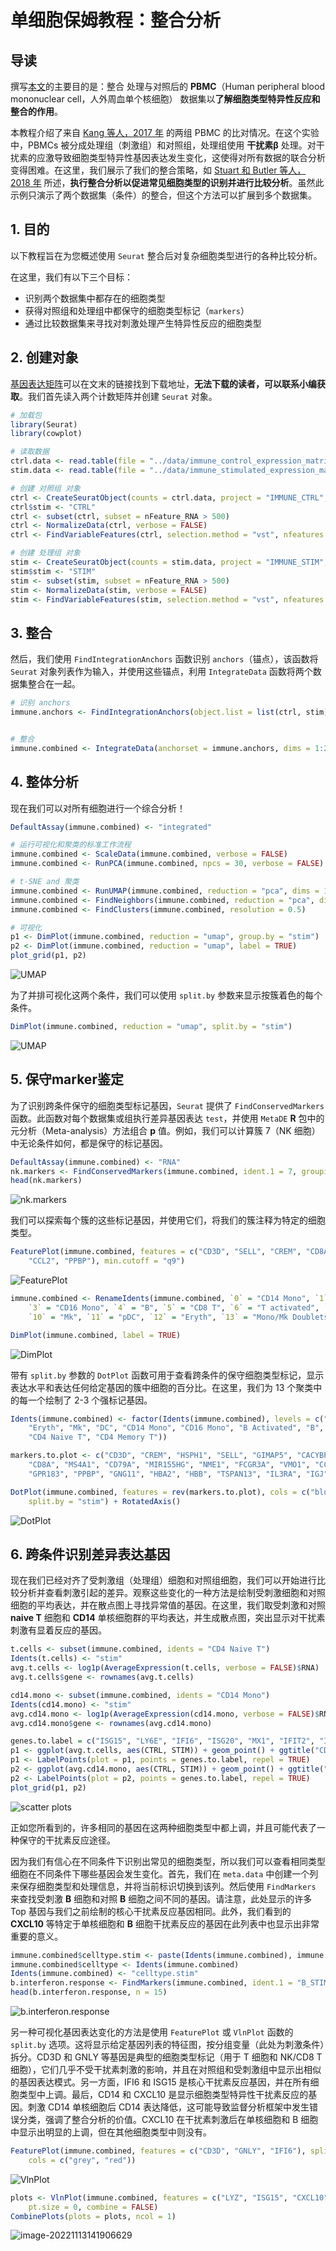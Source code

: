 # 单细胞保姆教程：整合分析



## 导读

撰写[本文](https://satijalab.org/seurat/archive/v3.0/immune_alignment.html "Source")的主要目的是：整合 处理与对照后的 **PBMC**（Human peripheral blood mononuclear cell，人外周血单个核细胞） 数据集以**了解细胞类型特异性反应和整合的作用**。

本教程介绍了来自 [Kang 等人，2017 年](https://www.nature.com/articles/nbt.4042 "Dataset") 的两组 PBMC 的比对情况。在这个实验中，PBMCs 被分成处理组（刺激组）和对照组，处理组使用 **干扰素β** 处理。对干扰素的应激导致细胞类型特异性基因表达发生变化，这使得对所有数据的联合分析变得困难。在这里，我们展示了我们的整合策略，如 [Stuart 和 Butler 等人，2018 年](https://www.biorxiv.org/content/early/2018/11/02/460147 "Integration") 所述，**执行整合分析以促进常见细胞类型的识别并进行比较分析**。虽然此示例只演示了两个数据集（条件）的整合，但这个方法可以扩展到多个数据集。



## 1. 目的

以下教程旨在为您概述使用 `Seurat` 整合后对复杂细胞类型进行的各种比较分析。

在这里，我们有以下三个目标：

- 识别两个数据集中都存在的细胞类型
- 获得对照组和处理组中都保守的细胞类型标记（`markers`）
- 通过比较数据集来寻找对刺激处理产生特异性反应的细胞类型



## 2. 创建对象

[基因表达矩阵](https://www.dropbox.com/s/79q6dttg8yl20zg/immune_alignment_expression_matrices.zip?dl=1 "基因表达矩阵")可以在文末的链接找到下载地址，**无法下载的读者，可以联系小编获取**。我们首先读入两个计数矩阵并创建 `Seurat` 对象。

```R
# 加载包
library(Seurat)
library(cowplot)

# 读取数据
ctrl.data <- read.table(file = "../data/immune_control_expression_matrix.txt.gz", sep = "\t")
stim.data <- read.table(file = "../data/immune_stimulated_expression_matrix.txt.gz", sep = "\t")

# 创建 对照组 对象
ctrl <- CreateSeuratObject(counts = ctrl.data, project = "IMMUNE_CTRL", min.cells = 5)
ctrl$stim <- "CTRL"
ctrl <- subset(ctrl, subset = nFeature_RNA > 500)
ctrl <- NormalizeData(ctrl, verbose = FALSE)
ctrl <- FindVariableFeatures(ctrl, selection.method = "vst", nfeatures = 2000)

# 创建 处理组 对象
stim <- CreateSeuratObject(counts = stim.data, project = "IMMUNE_STIM", min.cells = 5)
stim$stim <- "STIM"
stim <- subset(stim, subset = nFeature_RNA > 500)
stim <- NormalizeData(stim, verbose = FALSE)
stim <- FindVariableFeatures(stim, selection.method = "vst", nfeatures = 2000)
```



## 3. 整合

然后，我们使用 `FindIntegrationAnchors` 函数识别 `anchors`（锚点），该函数将 `Seurat` 对象列表作为输入，并使用这些锚点，利用 `IntegrateData` 函数将两个数据集整合在一起。

```R
# 识别 anchors 
immune.anchors <- FindIntegrationAnchors(object.list = list(ctrl, stim), dims = 1:20)


# 整合
immune.combined <- IntegrateData(anchorset = immune.anchors, dims = 1:20)
```



## 4. 整体分析

现在我们可以对所有细胞进行一个综合分析！

```R
DefaultAssay(immune.combined) <- "integrated"

# 运行可视化和聚类的标准工作流程
immune.combined <- ScaleData(immune.combined, verbose = FALSE)
immune.combined <- RunPCA(immune.combined, npcs = 30, verbose = FALSE)

# t-SNE and 聚类
immune.combined <- RunUMAP(immune.combined, reduction = "pca", dims = 1:20)
immune.combined <- FindNeighbors(immune.combined, reduction = "pca", dims = 1:20)
immune.combined <- FindClusters(immune.combined, resolution = 0.5)

# 可视化
p1 <- DimPlot(immune.combined, reduction = "umap", group.by = "stim")
p2 <- DimPlot(immune.combined, reduction = "umap", label = TRUE)
plot_grid(p1, p2)
```

![UMAP](https://swindler-typora.oss-cn-chengdu.aliyuncs.com/typora_imgs/image-20221113135245080.png)



为了并排可视化这两个条件，我们可以使用 `split.by` 参数来显示按簇着色的每个条件。

```R
DimPlot(immune.combined, reduction = "umap", split.by = "stim")
```

![UMAP](https://swindler-typora.oss-cn-chengdu.aliyuncs.com/typora_imgs/image-20221113135343508.png)



## 5. 保守marker鉴定

为了识别跨条件保守的细胞类型标记基因，`Seurat` 提供了 `FindConservedMarkers` 函数。此函数对每个数据集或组执行差异基因表达 `test`，并使用 `MetaDE` **R** 包中的元分析（Meta-analysis）方法组合 **p** 值。例如，我们可以计算簇 7（NK 细胞）中无论条件如何，都是保守的标记基因。

```R
DefaultAssay(immune.combined) <- "RNA"
nk.markers <- FindConservedMarkers(immune.combined, ident.1 = 7, grouping.var = "stim", verbose = FALSE)
head(nk.markers)
```

![nk.markers](https://swindler-typora.oss-cn-chengdu.aliyuncs.com/typora_imgs/image-20221113140133440.png)



我们可以探索每个簇的这些标记基因，并使用它们，将我们的簇注释为特定的细胞类型。

```R
FeaturePlot(immune.combined, features = c("CD3D", "SELL", "CREM", "CD8A", "GNLY", "CD79A", "FCGR3A", 
    "CCL2", "PPBP"), min.cutoff = "q9")
```

![FeaturePlot](https://swindler-typora.oss-cn-chengdu.aliyuncs.com/typora_imgs/image-20221113140317075.png)



```R
immune.combined <- RenameIdents(immune.combined, `0` = "CD14 Mono", `1` = "CD4 Naive T", `2` = "CD4 Memory T", 
    `3` = "CD16 Mono", `4` = "B", `5` = "CD8 T", `6` = "T activated", `7` = "NK", `8` = "DC", `9` = "B Activated", 
    `10` = "Mk", `11` = "pDC", `12` = "Eryth", `13` = "Mono/Mk Doublets")

DimPlot(immune.combined, label = TRUE)
```

![DimPlot](https://swindler-typora.oss-cn-chengdu.aliyuncs.com/typora_imgs/image-20221113140347381.png)



带有 `split.by` 参数的 `DotPlot` 函数可用于查看跨条件的保守细胞类型标记，显示表达水平和表达任何给定基因的簇中细胞的百分比。在这里，我们为 13 个聚类中的每一个绘制了 2-3 个强标记基因。

```R
Idents(immune.combined) <- factor(Idents(immune.combined), levels = c("Mono/Mk Doublets", "pDC", 
    "Eryth", "Mk", "DC", "CD14 Mono", "CD16 Mono", "B Activated", "B", "CD8 T", "NK", "T activated", 
    "CD4 Naive T", "CD4 Memory T"))

markers.to.plot <- c("CD3D", "CREM", "HSPH1", "SELL", "GIMAP5", "CACYBP", "GNLY", "NKG7", "CCL5", 
    "CD8A", "MS4A1", "CD79A", "MIR155HG", "NME1", "FCGR3A", "VMO1", "CCL2", "S100A9", "HLA-DQA1", 
    "GPR183", "PPBP", "GNG11", "HBA2", "HBB", "TSPAN13", "IL3RA", "IGJ")

DotPlot(immune.combined, features = rev(markers.to.plot), cols = c("blue", "red"), dot.scale = 8, 
    split.by = "stim") + RotatedAxis()
```

![DotPlot](https://swindler-typora.oss-cn-chengdu.aliyuncs.com/typora_imgs/image-20221113140635061.png)



## 6. 跨条件识别差异表达基因

现在我们已经对齐了受刺激组（处理组）细胞和对照组细胞，我们可以开始进行比较分析并查看刺激引起的差异。观察这些变化的一种方法是绘制受刺激细胞和对照细胞的平均表达，并在散点图上寻找异常值的基因。在这里，我们取受刺激和对照 **naive T** 细胞和 **CD14** 单核细胞群的平均表达，并生成散点图，突出显示对干扰素刺激有显着反应的基因。

```R
t.cells <- subset(immune.combined, idents = "CD4 Naive T")
Idents(t.cells) <- "stim"
avg.t.cells <- log1p(AverageExpression(t.cells, verbose = FALSE)$RNA)
avg.t.cells$gene <- rownames(avg.t.cells)

cd14.mono <- subset(immune.combined, idents = "CD14 Mono")
Idents(cd14.mono) <- "stim"
avg.cd14.mono <- log1p(AverageExpression(cd14.mono, verbose = FALSE)$RNA)
avg.cd14.mono$gene <- rownames(avg.cd14.mono)

genes.to.label = c("ISG15", "LY6E", "IFI6", "ISG20", "MX1", "IFIT2", "IFIT1", "CXCL10", "CCL8")
p1 <- ggplot(avg.t.cells, aes(CTRL, STIM)) + geom_point() + ggtitle("CD4 Naive T Cells")
p1 <- LabelPoints(plot = p1, points = genes.to.label, repel = TRUE)
p2 <- ggplot(avg.cd14.mono, aes(CTRL, STIM)) + geom_point() + ggtitle("CD14 Monocytes")
p2 <- LabelPoints(plot = p2, points = genes.to.label, repel = TRUE)
plot_grid(p1, p2)
```

![scatter plots](https://swindler-typora.oss-cn-chengdu.aliyuncs.com/typora_imgs/image-20221113141041788.png)



正如您所看到的，许多相同的基因在这两种细胞类型中都上调，并且可能代表了一种保守的干扰素反应途径。

因为我们有信心在不同条件下识别出常见的细胞类型，所以我们可以查看相同类型细胞在不同条件下哪些基因会发生变化。首先，我们在 `meta.data` 中创建一个列来保存细胞类型和处理信息，并将当前标识切换到该列。然后使用 `FindMarkers` 来查找受刺激 **B** 细胞和对照 **B** 细胞之间不同的基因。请注意，此处显示的许多 Top 基因与我们之前绘制的核心干扰素反应基因相同。此外，我们看到的 **CXCL10** 等特定于单核细胞和 **B** 细胞干扰素反应的基因在此列表中也显示出非常重要的意义。

```R
immune.combined$celltype.stim <- paste(Idents(immune.combined), immune.combined$stim, sep = "_")
immune.combined$celltype <- Idents(immune.combined)
Idents(immune.combined) <- "celltype.stim"
b.interferon.response <- FindMarkers(immune.combined, ident.1 = "B_STIM", ident.2 = "B_CTRL", verbose = FALSE)
head(b.interferon.response, n = 15)
```

![b.interferon.response](https://swindler-typora.oss-cn-chengdu.aliyuncs.com/typora_imgs/image-20221113141401271.png)



另一种可视化基因表达变化的方法是使用 `FeaturePlot` 或 `VlnPlot` 函数的 `split.by` 选项。这将显示给定基因列表的特征图，按分组变量（此处为刺激条件）拆分。CD3D 和 GNLY 等基因是典型的细胞类型标记（用于 T 细胞和 NK/CD8 T 细胞），它们几乎不受干扰素刺激的影响，并且在对照组和受刺激组中显示出相似的基因表达模式。另一方面，IFI6 和 ISG15 是核心干扰素反应基因，并在所有细胞类型中上调。最后，CD14 和 CXCL10 是显示细胞类型特异性干扰素反应的基因。刺激 CD14 单核细胞后 CD14 表达降低，这可能导致监督分析框架中发生错误分类，强调了整合分析的价值。CXCL10 在干扰素刺激后在单核细胞和 B 细胞中显示出明显的上调，但在其他细胞类型中则没有。

```R
FeaturePlot(immune.combined, features = c("CD3D", "GNLY", "IFI6"), split.by = "stim", max.cutoff = 3, 
    cols = c("grey", "red"))
```

![VlnPlot](https://swindler-typora.oss-cn-chengdu.aliyuncs.com/typora_imgs/image-20221113141828643.png)



```R
plots <- VlnPlot(immune.combined, features = c("LYZ", "ISG15", "CXCL10"), split.by = "stim", group.by = "celltype", 
    pt.size = 0, combine = FALSE)
CombinePlots(plots = plots, ncol = 1)
```

![image-20221113141906629](https://swindler-typora.oss-cn-chengdu.aliyuncs.com/typora_imgs/image-20221113141906629.png)
